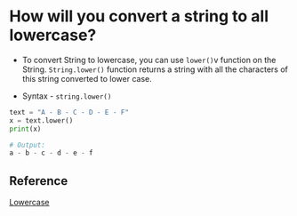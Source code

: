 # How will you convert a string to all lowercase?

* To convert String to lowercase, you can use `lower()`v  function on the String. `String.lower()` function returns a string with all the characters of this string converted to lower case.

* Syntax - `string.lower()`

```python
text = "A - B - C - D - E - F"
x = text.lower()
print(x) 

# Output:
a - b - c - d - e - f
```

## Reference

[Lowercase](https://pythonexamples.org/python-convert-string-to-lowercase/)
